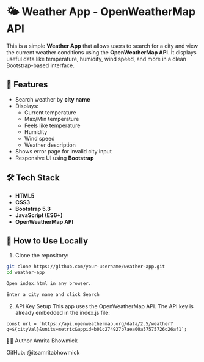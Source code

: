 # 🌤️ Weather App - OpenWeatherMap API

This is a simple **Weather App** that allows users to search for a city and view the current weather conditions using the **OpenWeatherMap API**. It displays useful data like temperature, humidity, wind speed, and more in a clean Bootstrap-based interface.

## 🚀 Features

- Search weather by **city name**
- Displays:
  - Current temperature
  - Max/Min temperature
  - Feels like temperature
  - Humidity
  - Wind speed
  - Weather description
- Shows error page for invalid city input
- Responsive UI using **Bootstrap**

## 🛠️ Tech Stack

- **HTML5**
- **CSS3**
- **Bootstrap 5.3**
- **JavaScript (ES6+)**
- **OpenWeatherMap API**

## 🧪 How to Use Locally

1. Clone the repository:

```bash
git clone https://github.com/your-username/weather-app.git
cd weather-app

Open index.html in any browser.

Enter a city name and click Search
```

2. API Key Setup
This app uses the OpenWeatherMap API. The API key is already embedded in the index.js file:
```
const url = `https://api.openweathermap.org/data/2.5/weather?q=${cityVal}&units=metric&appid=b01c274927b7aea00a57575726d26af1`;
```

🙋‍♀️ Author
Amrita Bhowmick

GitHub: @itsamritabhowmick

